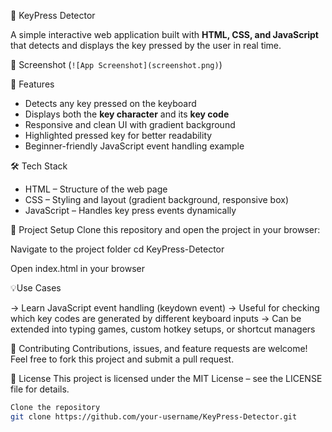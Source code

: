 🎹 KeyPress Detector

A simple interactive web application built with **HTML, CSS, and JavaScript** that detects and displays the key pressed by the user in real time.


 📸 Screenshot
(`![App Screenshot](screenshot.png)`)

 🚀 Features
- Detects any key pressed on the keyboard
- Displays both the **key character** and its **key code**
- Responsive and clean UI with gradient background
- Highlighted pressed key for better readability
- Beginner-friendly JavaScript event handling example

🛠️ Tech Stack
- HTML – Structure of the web page  
- CSS – Styling and layout (gradient background, responsive box)  
- JavaScript – Handles key press events dynamically  

📂 Project Setup
Clone this repository and open the project in your browser:


Navigate to the project folder
cd KeyPress-Detector

Open index.html in your browser

💡Use Cases

-> Learn JavaScript event handling (keydown event)
-> Useful for checking which key codes are generated by different keyboard inputs
-> Can be extended into typing games, custom hotkey setups, or shortcut managers

🤝 Contributing
Contributions, issues, and feature requests are welcome!
Feel free to fork this project and submit a pull request.

📜 License
This project is licensed under the MIT License – see the LICENSE
 file for details.
```bash
Clone the repository
git clone https://github.com/your-username/KeyPress-Detector.git 

